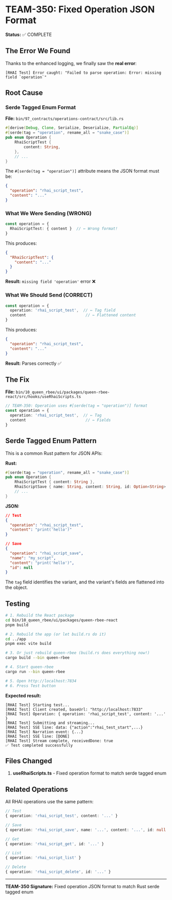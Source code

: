 # TEAM-350: Fixed Operation JSON Format

**Status:** ✅ COMPLETE

## The Error We Found

Thanks to the enhanced logging, we finally saw the **real error**:

```
[RHAI Test] Error caught: "Failed to parse operation: Error: missing field `operation`"
```

## Root Cause

### Serde Tagged Enum Format

**File:** `bin/97_contracts/operations-contract/src/lib.rs`

```rust
#[derive(Debug, Clone, Serialize, Deserialize, PartialEq)]
#[serde(tag = "operation", rename_all = "snake_case")]
pub enum Operation {
    RhaiScriptTest {
        content: String,
    },
    // ...
}
```

The `#[serde(tag = "operation")]` attribute means the JSON format must be:

```json
{
  "operation": "rhai_script_test",
  "content": "..."
}
```

### What We Were Sending (WRONG)

```typescript
const operation = {
  RhaiScriptTest: { content }  // ← Wrong format!
}
```

This produces:
```json
{
  "RhaiScriptTest": {
    "content": "..."
  }
}
```

**Result:** `missing field 'operation'` error ❌

### What We Should Send (CORRECT)

```typescript
const operation = {
  operation: 'rhai_script_test',  // ← Tag field
  content                          // ← Flattened content
}
```

This produces:
```json
{
  "operation": "rhai_script_test",
  "content": "..."
}
```

**Result:** Parses correctly ✅

## The Fix

**File:** `bin/10_queen_rbee/ui/packages/queen-rbee-react/src/hooks/useRhaiScripts.ts`

```typescript
// TEAM-350: Operation uses #[serde(tag = "operation")] format
const operation = {
  operation: 'rhai_script_test',  // ← Tag
  content                          // ← Fields
}
```

## Serde Tagged Enum Pattern

This is a common Rust pattern for JSON APIs:

**Rust:**
```rust
#[serde(tag = "operation", rename_all = "snake_case")]
pub enum Operation {
    RhaiScriptTest { content: String },
    RhaiScriptSave { name: String, content: String, id: Option<String> },
    // ...
}
```

**JSON:**
```json
// Test
{
  "operation": "rhai_script_test",
  "content": "print('hello')"
}

// Save
{
  "operation": "rhai_script_save",
  "name": "my_script",
  "content": "print('hello')",
  "id": null
}
```

The `tag` field identifies the variant, and the variant's fields are flattened into the object.

## Testing

```bash
# 1. Rebuild the React package
cd bin/10_queen_rbee/ui/packages/queen-rbee-react
pnpm build

# 2. Rebuild the app (or let build.rs do it)
cd ../app
pnpm exec vite build

# 3. Or just rebuild queen-rbee (build.rs does everything now!)
cargo build --bin queen-rbee

# 4. Start queen-rbee
cargo run --bin queen-rbee

# 5. Open http://localhost:7834
# 6. Press Test button
```

**Expected result:**
```
[RHAI Test] Starting test...
[RHAI Test] Client created, baseUrl: "http://localhost:7833"
[RHAI Test] Operation: { operation: 'rhai_script_test', content: '...' }
[RHAI Test] Submitting and streaming...
[RHAI Test] SSE line: data: {"action":"rhai_test_start",...}
[RHAI Test] Narration event: {...}
[RHAI Test] SSE line: [DONE]
[RHAI Test] Stream complete, receivedDone: true
✅ Test completed successfully
```

## Files Changed

1. **useRhaiScripts.ts** - Fixed operation format to match serde tagged enum

## Related Operations

All RHAI operations use the same pattern:

```typescript
// Test
{ operation: 'rhai_script_test', content: '...' }

// Save
{ operation: 'rhai_script_save', name: '...', content: '...', id: null }

// Get
{ operation: 'rhai_script_get', id: '...' }

// List
{ operation: 'rhai_script_list' }

// Delete
{ operation: 'rhai_script_delete', id: '...' }
```

---

**TEAM-350 Signature:** Fixed operation JSON format to match Rust serde tagged enum
